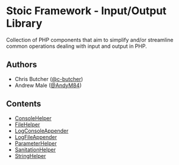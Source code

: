 # Stoic Framework - Input/Output Library
Collection of PHP components that aim to simplify and/or streamline common operations dealing with input and output in PHP.

## Authors
* Chris Butcher ([@c-butcher](https://github.com/c-butcher))
* Andrew Male ([@AndyM84](https://github.com/AndyM84))

## Contents
* [ConsoleHelper](consolehelper.md)
* [FileHelper](filehelper.md)
* [LogConsoleAppender](logconsoleappender.md)
* [LogFileAppender](logfileappender.md)
* [ParameterHelper](parameterhelper.md)
* [SanitationHelper](sanitationhelper.md)
* [StringHelper](stringhelper.md)